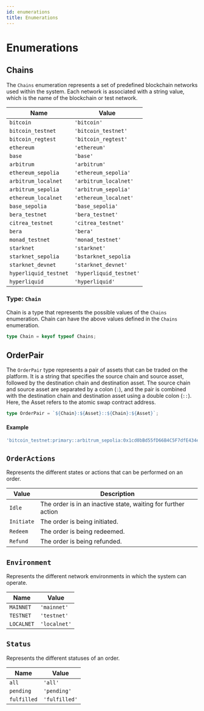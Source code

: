 ```yaml
---
id: enumerations
title: Enumerations
---
```


# Enumerations

## Chains

The `Chains` enumeration represents a set of predefined blockchain networks used within the system. Each network is associated with a string value, which is the name of the blockchain or test network.

| **Name**            | **Value**             |
| ------------------- | --------------------- |
| `bitcoin`           | `'bitcoin'`           |
| `bitcoin_testnet`   | `'bitcoin_testnet'`   |
| `bitcoin_regtest`   | `'bitcoin_regtest'`   |
| `ethereum`          | `'ethereum'`          |
| `base`              | `'base'`              |
| `arbitrum`          | `'arbitrum'`          |
| `ethereum_sepolia`  | `'ethereum_sepolia'`  |
| `arbitrum_localnet` | `'arbitrum_localnet'` |
| `arbitrum_sepolia`  | `'arbitrum_sepolia'`  |
| `ethereum_localnet` | `'ethereum_localnet'` |
| `base_sepolia`      | `'base_sepolia'`      |
| `bera_testnet`      | `'bera_testnet'`      |
| `citrea_testnet`    | `'citrea_testnet'`    |
| `bera`              | `'bera'`              |
| `monad_testnet`              | `'monad_testnet'`              |
| `starknet`              | `'starknet'`              |
| `starknet_sepolia`              | `'bstarknet_sepolia`              |
| `starknet_devnet`              | `'starknet_devnet'`              |
| `hyperliquid_testnet`              | `'hyperliquid_testnet'`              |
| `hyperliquid`              | `'hyperliquid'`              |

### Type: `Chain`

Chain is a type that represents the possible values of the `Chains` enumeration. Chain can have the above values defined in the `Chains` enumeration.

```ts
type Chain = keyof typeof Chains;
```

## OrderPair

The `OrderPair` type represents a pair of assets that can be traded on the platform. It is a string that specifies the source chain and source asset, followed by the destination chain and destination asset. The source chain and source asset are separated by a colon (`:`), and the pair is combined with the destination chain and destination asset using a double colon (`::`). Here, the Asset refers to the atomic swap contract address.

```ts
type OrderPair = `${Chain}:${Asset}::${Chain}:${Asset}`;
```

#### Example

```ts
'bitcoin_testnet:primary::arbitrum_sepolia:0x1cd0bBd55fD66B4C5F7dfE434eFD009C09e628d1';
```

## `OrderActions`

Represents the different states or actions that can be performed on an order.

| Value      | Description                                                   |
| ---------- | ------------------------------------------------------------- |
| `Idle`     | The order is in an inactive state, waiting for further action |
| `Initiate` | The order is being initiated.                                 |
| `Redeem`   | The order is being redeemed.                                  |
| `Refund`   | The order is being refunded.                                  |

## `Environment`

Represents the different network environments in which the system can operate.

| **Name**   | **Value**    |
| ---------- | ------------ |
| `MAINNET`  | `'mainnet'`  |
| `TESTNET`  | `'testnet'`  |
| `LOCALNET` | `'localnet'` |

## `Status`

Represents the different statuses of an order.

| **Name**    | **Value**     |
| ----------- | ------------- |
| `all`       | `'all'`       |
| `pending`   | `'pending'`   |
| `fulfilled` | `'fulfilled'` |
